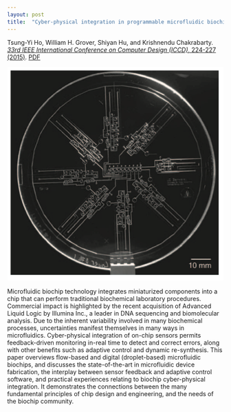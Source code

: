 ```yaml
---
layout: post
title:  "Cyber-physical integration in programmable microfluidic biochips"
---
```


Tsung-Yi Ho, William H. Grover, Shiyan Hu, and Krishnendu Chakrabarty.  [*33rd IEEE International Conference on Computer Design (ICCD)*, 224-227 (2015)](http://ieeexplore.ieee.org/document/7357107/).  [PDF](/assets/cyber-physical-integration-biochips.pdf)

<img src="/assets/cyber-physical-integration-biochips.png">

Microfluidic biochip technology integrates miniaturized components into a chip that can perform traditional biochemical laboratory procedures. Commercial impact is highlighted by the recent acquisition of Advanced Liquid Logic by Illumina Inc., a leader in DNA sequencing and biomolecular analysis. Due to the inherent variability involved in many biochemical processes, uncertainties manifest themselves in many ways in microfluidics. Cyber-physical integration of on-chip sensors permits feedback-driven monitoring in-real time to detect and correct errors, along with other benefits such as adaptive control and dynamic re-synthesis. This paper overviews flow-based and digital (droplet-based) microfluidic biochips, and discusses the state-of-the-art in microfluidic device fabrication, the interplay between sensor feedback and adaptive control software, and practical experiences relating to biochip cyber-physical integration. It demonstrates the connections between the many fundamental principles of chip design and engineering, and the needs of the biochip community.
